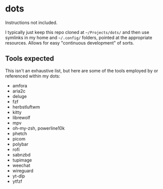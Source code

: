 # dots
Instructions not included.

I typically just keep this repo cloned at `~/Projects/dots/` and then use symlinks in my home and `~/.config/` folders, pointed at the appropriate resources. Allows for easy "continuous development" of sorts.

## Tools expected

This isn't an exhaustive list, but here are some of the tools employed by or referenced within my dots:

- amfora
- aria2c
- deluge
- fzf
- herbstluftwm
- kitty
- librewolf
- mpv
- oh-my-zsh, powerline10k
- phetch
- picom
- polybar
- rofi
- sabnzbd
- tupimage
- weechat
- wireguard
- yt-dlp
- ytfzf